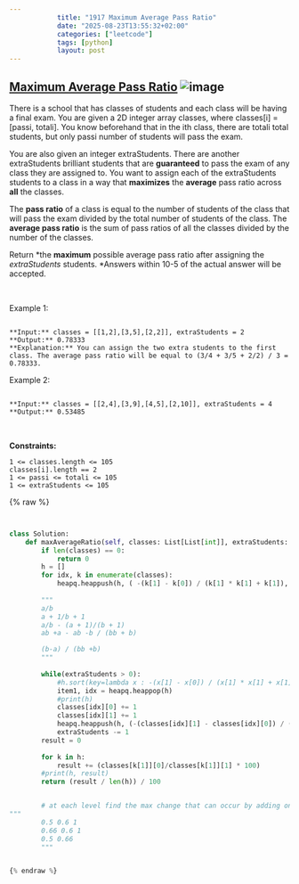 ```yaml
---
            title: "1917 Maximum Average Pass Ratio"
            date: "2025-08-23T13:55:32+02:00"
            categories: ["leetcode"]
            tags: [python]
            layout: post
---
```

            
## [Maximum Average Pass Ratio](https://leetcode.com/problems/maximum-average-pass-ratio) ![image](https://img.shields.io/badge/Difficulty-Medium-orange)

There is a school that has classes of students and each class will be having a final exam. You are given a 2D integer array classes, where classes[i] = [passi, totali]. You know beforehand that in the ith class, there are totali total students, but only passi number of students will pass the exam.

You are also given an integer extraStudents. There are another extraStudents brilliant students that are **guaranteed** to pass the exam of any class they are assigned to. You want to assign each of the extraStudents students to a class in a way that **maximizes** the **average** pass ratio across **all** the classes.

The **pass ratio** of a class is equal to the number of students of the class that will pass the exam divided by the total number of students of the class. The **average pass ratio** is the sum of pass ratios of all the classes divided by the number of the classes.

Return *the **maximum** possible average pass ratio after assigning the *extraStudents* students. *Answers within 10-5 of the actual answer will be accepted.

 

Example 1:

```

**Input:** classes = [[1,2],[3,5],[2,2]], extraStudents = 2
**Output:** 0.78333
**Explanation:** You can assign the two extra students to the first class. The average pass ratio will be equal to (3/4 + 3/5 + 2/2) / 3 = 0.78333.

```

Example 2:

```

**Input:** classes = [[2,4],[3,9],[4,5],[2,10]], extraStudents = 4
**Output:** 0.53485

```

 

**Constraints:**

	1 <= classes.length <= 105
	classes[i].length == 2
	1 <= passi <= totali <= 105
	1 <= extraStudents <= 105

{% raw %}


```python


class Solution:
    def maxAverageRatio(self, classes: List[List[int]], extraStudents: int) -> float:
        if len(classes) == 0:
            return 0
        h = []
        for idx, k in enumerate(classes):
            heapq.heappush(h, ( -(k[1] - k[0]) / (k[1] * k[1] + k[1]), idx ))
        
        """
        a/b
        a + 1/b + 1
        a/b - (a + 1)/(b + 1)
        ab +a - ab -b / (bb + b)

        (b-a) / (bb +b)
        """
        
        while(extraStudents > 0):
            #h.sort(key=lambda x : -(x[1] - x[0]) / (x[1] * x[1] + x[1]))
            item1, idx = heapq.heappop(h)
            #print(h)
            classes[idx][0] += 1
            classes[idx][1] += 1
            heapq.heappush(h, (-(classes[idx][1] - classes[idx][0]) / (classes[idx][1] * classes[idx][1] + classes[idx][1]) , idx))
            extraStudents -= 1
        result = 0
        
        for k in h:
            result += (classes[k[1]][0]/classes[k[1]][1] * 100)
        #print(h, result)
        return (result / len(h)) / 100


        # at each level find the max change that can occur by adding one student
"""
        0.5 0.6 1
        0.66 0.6 1
        0.5 0.66
        """


{% endraw %}
```
